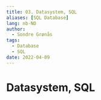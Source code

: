 ```yaml
---
title: 03. Datasystem, SQL
aliases: [SQL Database]
lang: nb-NO
author:
  - Sondre Grønås
tags:
  - Database
  - SQL
date: 2022-04-09
---
```

# Datasystem, SQL

